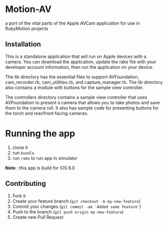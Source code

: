 # Motion-AV

a port of the vital parts of the Apple AVCam application for use in RubyMotion projects

## Installation

This is a standalone application that will run on Apple devices with a camera. You can download the application, update the rake file with your developer account information, then run the application on your device.

The lib directory has the essential files to support AVFoundation, cam_recorder.rb, cam_utilities.rb, and capture_manager.rb. The lib directory also contains a module with buttons for the sample view controller. 

The controllers directory contains a sample view controller that uses AVFoundation to present a camera that allows you to take photos and save them to the camera roll. It also has sample code for presenting buttons for the torch and rear/front facing cameras.

# Running the app

1. clone it 
2. run `bundle`
3. run `rake` to run app in simulator

**Note** : this app is build for iOS 6.0

## Contributing

1. Fork it
2. Create your feature branch (`git checkout -b my-new-feature`)
3. Commit your changes (`git commit -am 'Added some feature'`)
4. Push to the branch (`git push origin my-new-feature`)
5. Create new Pull Request